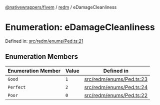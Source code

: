 [@nativewrappers/fivem](../../README.md) / [redm](../README.md) / eDamageCleanliness

# Enumeration: eDamageCleanliness

Defined in: [src/redm/enums/Ped.ts:21](https://github.com/nativewrappers/nativewrappers/blob/bf1d263f0188667cde482dc5657983cf3674a640/src/redm/enums/Ped.ts#L21)

## Enumeration Members

| Enumeration Member | Value | Defined in |
| ------ | ------ | ------ |
| <a id="good"></a> `Good` | `1` | [src/redm/enums/Ped.ts:23](https://github.com/nativewrappers/nativewrappers/blob/bf1d263f0188667cde482dc5657983cf3674a640/src/redm/enums/Ped.ts#L23) |
| <a id="perfect"></a> `Perfect` | `2` | [src/redm/enums/Ped.ts:24](https://github.com/nativewrappers/nativewrappers/blob/bf1d263f0188667cde482dc5657983cf3674a640/src/redm/enums/Ped.ts#L24) |
| <a id="poor"></a> `Poor` | `0` | [src/redm/enums/Ped.ts:22](https://github.com/nativewrappers/nativewrappers/blob/bf1d263f0188667cde482dc5657983cf3674a640/src/redm/enums/Ped.ts#L22) |
